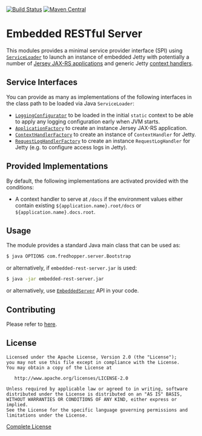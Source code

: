 [![Build Status](https://img.shields.io/travis/sdl/embedded-rest-server.svg?style=flat-square)](https://travis-ci.org/sdl/embedded-rest-server) [![Maven  Central](https://img.shields.io/maven-central/v/com.fredhopper.server/embedded-rest-server.svg?style=flat-square)](http://search.maven.org/#browse%7C44355596)

# Embedded RESTful Server

This modules provides a minimal service provider interface (SPI) using [`ServiceLoader`][1] to launch an instance of embedded Jetty with potentially a number of [Jersey JAX-RS applications][2] and generic Jetty [context handlers][3].

## Service Interfaces

You can provide as many as implementations of the following interfaces in the class path to be loaded via Java `ServiceLoader`:

* [`LoggingConfigurator`][4] to be loaded in the initial `static` context to be able to apply any logging configuration early when JVM starts.
* [`ApplicationFactory`][5] to create an instance Jersey JAX-RS application.
* [`ContextHandlerFactory`][6] to create an instance of `ContextHandler` for Jetty.
* [`RequestLogHandlerFactory`][7] to create an instance `RequestLogHandler` for Jetty (e.g. to configure access logs in Jetty).

## Provided Implementations

By default, the following implementations are activated provided with the conditions:

* A context handler to serve at `/docs` if the environment values either contain existing `${application.name}.root/docs` or `${application.name}.docs.root`.

## Usage

The module provides a standard Java main class that can be used as:

```bash
$ java OPTIONS com.fredhopper.server.Bootstrap
```

or alternatively, if `embedded-rest-server.jar` is used:

```bash
$ java -jar embedded-rest-server.jar
```

or alternatively, use [`EmbeddedServer`][es] API in your code.

## Contributing

Please refer to [here](sdl/oss-parent/CONTRIBUTING.md).

## License

```
Licensed under the Apache License, Version 2.0 (the "License");
you may not use this file except in compliance with the License.
You may obtain a copy of the License at

   http://www.apache.org/licenses/LICENSE-2.0

Unless required by applicable law or agreed to in writing, software
distributed under the License is distributed on an "AS IS" BASIS,
WITHOUT WARRANTIES OR CONDITIONS OF ANY KIND, either express or implied.
See the License for the specific language governing permissions and
limitations under the License.
```

[Complete License][license]

[1]: http://docs.oracle.com/javase/8/docs/api/java/util/ServiceLoader.html
[2]: https://jersey.java.net/
[3]: http://download.eclipse.org/jetty/stable-9/apidocs/org/eclipse/jetty/server/handler/ContextHandler.html
[4]: src/main/java/com/fredhopper/server/spi/LoggingConfigurator.java
[5]: src/main/java/com/fredhopper/server/spi/ApplicationFactory.java
[6]: src/main/java/com/fredhopper/server/spi/ContextHandlerFactory.java
[7]: src/main/java/com/fredhopper/server/spi/RequestLogHandlerFactory.java
[license]: LICENSE.txt
[es]: src/main/java/com/fredhopper/server/EmbeddedServer.java
